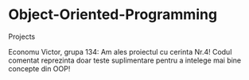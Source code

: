 # Object-Oriented-Programming
Projects

Economu Victor, grupa 134:
Am ales proiectul cu cerinta Nr.4!
Codul comentat reprezinta doar teste suplimentare pentru a intelege mai bine concepte din OOP!
